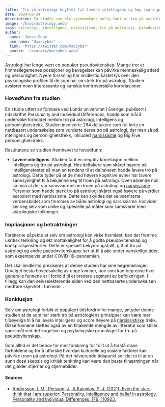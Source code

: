 ```yaml
---
title: 'Tro på astrologi knyttet til lavere intelligens og høy score på narsissisme: Ny innsikt fra en studie'
date: 2024-06-24
description: En studie som ble gjennomført nylig fant at tro på astrologi er assosiert med lavere intelligens og høyere nivåer av narsissisme, noe som kan tyde på at troen på astrologi og hva stjernene kan bety, kanskje ikke er så harmløs som først antatt.
image: '/blog/astrology.webp'
tags: astrologi, intelligens, narsissisme, tro på astrologi, pseudovitenskap, psykologisk studie, Lund University, personlighetstrekk, kognitive evner, astrologiforskning, kritisk tenkning, pseudovitenskapelige troer, konspirasjonsteorier, COVID-19 innvirkning, psykologi, personlighet og individuelle forskjeller, astrologi og intelligens, narsissisme, astrologi
author:
  name: 'Jonas Enge'
  username: '@maccyber'
  link: 'https://twitter.com/maccyber'
  avatar: '/avatars/maccyber.webp'
---
```


Astrologi har lenge vært en populær pseudovitenskap. Mange tror at himmellegemenes posisjoner og bevegelser kan påvirke menneskelig atferd og personlighet. Nyere forskning har imidlertid kastet lys over den psykologiske profilen til de som har en sterk tro på astrologi, Studien avslører noen interessante og kanskje kontroversielle korrelasjoner.

### Hovedfunn fra studien

En studie utført av forskere ved Lunds universitet i Sverige, publisert i tidsskriftet Personality and Individual Differences, hadde som mål å undersøke forholdet mellom tro på astrologi, intelligens og personlighetstrekk. Studien involverte 264 deltakere som fullførte en nettbasert undersøkelse som vurderte deres tro på astrologi, der man så på intelligens og personlighetstrekk, inkludert [narsissisme](/articles/narcissism) og Big Five personlighetstrekk.

Resultatene av studien fremhevet to hovedfunn:

- **Lavere intelligens**: Studien fant en negativ korrelasjon mellom intelligens og tro på astrologi. Hos deltakere som skåret høyere på intelligenstester så man en tendens til at deltakeren hadde lavere tro på astrologi. Dette tyder på at de med høyere kognitive evner har lavere  sannsynlighet til å bekjenne seg til troen på astrologi. Overraskende  nok så man at det var samsvar mellom troen på astrologi og [narsissisme](/articles/narcissism). Personer som hadde sterk tro på astrologi skåret også høyere på verdier assosiert med narsissisme. Dette kan skyldes det selvsentrerte verdensbildet som fremmes av  både astrologi og narsissisme. Individer ser seg selv som unike og spesielle på måter som samsvarer med astrologiske tolkninger.

### Impliasjoner og betraktninger

Forskerne påpekte at selv om astrologi kan virke harmløst, kan det fremme ukritisk tenkning og økt mottakelighet for å godta pseudovitenskap og konspirasjonsteorier. Dette er spesielt bekymringsfullt, gitt at tro på astrologi og andre pseudovitenskaper ser ut til å øke under vanskelige tider, som eksempelvis under COVID-19-pandemien.

Det skal imidlertid presiseres at denne studien  har sine begrensninger. Utvalget besto hovedsakelig av unge kvinner, noe som kan begrense hvor generelle funnene er i forhold til et bredere segment av befolkningen. I tillegg kan den selvselekterende siden ved den nettbaserte undersøkelsen medføre  skjevhet i funnene. .

### Konklusjon

Selv om astrologi forblir et populært tidsfordriv for mange, antyder denne studien at de som har sterk tro på astrologiens prinsipper kan være mer tilbøyelige til å ha lavere intelligens og score høyere på [narsissistiske](/articles/narcissism) trekk. Disse funnene støttes også av en tiltakende mengde av  litteratur som stiller spørsmål ved det kognitive og psykologiske grunnlaget for tro på pseudovitenskap.

Som alltid er det behov for mer forskning for fullt ut å forstå disse forholdene og for å utforske hvordan kulturelle og sosiale faktorer kan påvirke troen på astrologi. På det nåværende tidspunkt ser det ut til at en sunn dose skepsis og kritisk tenkning kan være den beste tilnærmingen når det gjelder stjerner og stjernebilder.

#### **Sources**

- [Andersson, I. M., Persson, J., & Kajonius, P. J. (2021). Even the stars think that I am superior: Personality, intelligence and belief in astrology. Personality and Individual Differences, 179, 110923.](https://www.sciencedirect.com/science/article/pii/S0191886921007686?via%3Dihub)
